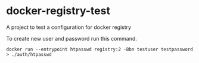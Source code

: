 # docker-registry-test
A project to test a configuration for docker registry

To create new user and password run this command.
```
docker run --entrypoint htpasswd registry:2 -Bbn testuser testpassword > ./auth/htpasswd
```